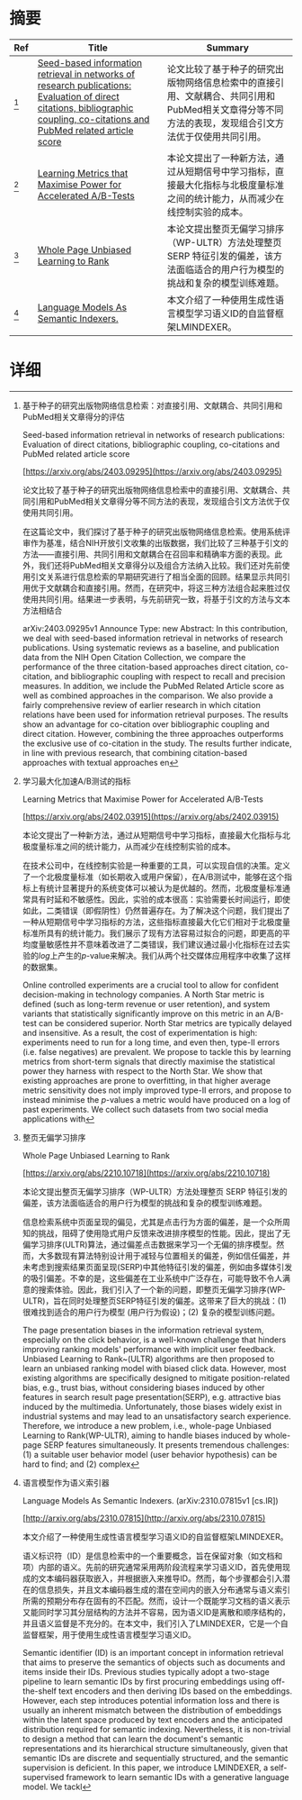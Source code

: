 # 摘要

| Ref | Title | Summary |
| --- | --- | --- |
| [^1] | [Seed-based information retrieval in networks of research publications: Evaluation of direct citations, bibliographic coupling, co-citations and PubMed related article score](https://arxiv.org/abs/2403.09295) | 论文比较了基于种子的研究出版物网络信息检索中的直接引用、文献耦合、共同引用和PubMed相关文章得分等不同方法的表现，发现组合引文方法优于仅使用共同引用。 |
| [^2] | [Learning Metrics that Maximise Power for Accelerated A/B-Tests](https://arxiv.org/abs/2402.03915) | 本论文提出了一种新方法，通过从短期信号中学习指标，直接最大化指标与北极度量标准之间的统计能力，从而减少在线控制实验的成本。 |
| [^3] | [Whole Page Unbiased Learning to Rank](https://arxiv.org/abs/2210.10718) | 本论文提出整页无偏学习排序（WP-ULTR）方法处理整页 SERP 特征引发的偏差，该方法面临适合的用户行为模型的挑战和复杂的模型训练难题。 |
| [^4] | [Language Models As Semantic Indexers.](http://arxiv.org/abs/2310.07815) | 本文介绍了一种使用生成性语言模型学习语义ID的自监督框架LMINDEXER。 |

# 详细

[^1]: 基于种子的研究出版物网络信息检索：对直接引用、文献耦合、共同引用和PubMed相关文章得分的评估

    Seed-based information retrieval in networks of research publications: Evaluation of direct citations, bibliographic coupling, co-citations and PubMed related article score

    [https://arxiv.org/abs/2403.09295](https://arxiv.org/abs/2403.09295)

    论文比较了基于种子的研究出版物网络信息检索中的直接引用、文献耦合、共同引用和PubMed相关文章得分等不同方法的表现，发现组合引文方法优于仅使用共同引用。

    

    在这篇论文中，我们探讨了基于种子的研究出版物网络信息检索。使用系统评审作为基准，结合NIH开放引文收集的出版数据，我们比较了三种基于引文的方法——直接引用、共同引用和文献耦合在召回率和精确率方面的表现。此外，我们还将PubMed相关文章得分以及组合方法纳入比较。我们还对先前使用引文关系进行信息检索的早期研究进行了相当全面的回顾。结果显示共同引用优于文献耦合和直接引用。然而，在研究中，将这三种方法组合起来胜过仅使用共同引用。结果进一步表明，与先前研究一致，将基于引文的方法与文本方法相结合

    arXiv:2403.09295v1 Announce Type: new  Abstract: In this contribution, we deal with seed-based information retrieval in networks of research publications. Using systematic reviews as a baseline, and publication data from the NIH Open Citation Collection, we compare the performance of the three citation-based approaches direct citation, co-citation, and bibliographic coupling with respect to recall and precision measures. In addition, we include the PubMed Related Article score as well as combined approaches in the comparison. We also provide a fairly comprehensive review of earlier research in which citation relations have been used for information retrieval purposes. The results show an advantage for co-citation over bibliographic coupling and direct citation. However, combining the three approaches outperforms the exclusive use of co-citation in the study. The results further indicate, in line with previous research, that combining citation-based approaches with textual approaches en
    
[^2]: 学习最大化加速A/B测试的指标

    Learning Metrics that Maximise Power for Accelerated A/B-Tests

    [https://arxiv.org/abs/2402.03915](https://arxiv.org/abs/2402.03915)

    本论文提出了一种新方法，通过从短期信号中学习指标，直接最大化指标与北极度量标准之间的统计能力，从而减少在线控制实验的成本。

    

    在技术公司中，在线控制实验是一种重要的工具，可以实现自信的决策。定义了一个北极度量标准（如长期收入或用户保留），在A/B测试中，能够在这个指标上有统计显著提升的系统变体可以被认为是优越的。然而，北极度量标准通常具有时延和不敏感性。因此，实验的成本很高：实验需要长时间运行，即使如此，二类错误（即假阴性）仍然普遍存在。为了解决这个问题，我们提出了一种从短期信号中学习指标的方法，这些指标直接最大化它们相对于北极度量标准所具有的统计能力。我们展示了现有方法容易过拟合的问题，即更高的平均度量敏感性并不意味着改进了二类错误，我们建议通过最小化指标在过去实验的$log$上产生的$p$-value来解决。我们从两个社交媒体应用程序中收集了这样的数据集。

    Online controlled experiments are a crucial tool to allow for confident decision-making in technology companies. A North Star metric is defined (such as long-term revenue or user retention), and system variants that statistically significantly improve on this metric in an A/B-test can be considered superior. North Star metrics are typically delayed and insensitive. As a result, the cost of experimentation is high: experiments need to run for a long time, and even then, type-II errors (i.e. false negatives) are prevalent.   We propose to tackle this by learning metrics from short-term signals that directly maximise the statistical power they harness with respect to the North Star. We show that existing approaches are prone to overfitting, in that higher average metric sensitivity does not imply improved type-II errors, and propose to instead minimise the $p$-values a metric would have produced on a log of past experiments. We collect such datasets from two social media applications with
    
[^3]: 整页无偏学习排序

    Whole Page Unbiased Learning to Rank

    [https://arxiv.org/abs/2210.10718](https://arxiv.org/abs/2210.10718)

    本论文提出整页无偏学习排序（WP-ULTR）方法处理整页 SERP 特征引发的偏差，该方法面临适合的用户行为模型的挑战和复杂的模型训练难题。

    

    信息检索系统中页面呈现的偏见，尤其是点击行为方面的偏差，是一个众所周知的挑战，阻碍了使用隐式用户反馈来改进排序模型的性能。因此，提出了无偏学习排序(ULTR)算法，通过偏差点击数据来学习一个无偏的排序模型。然而，大多数现有算法特别设计用于减轻与位置相关的偏差，例如信任偏差，并未考虑到搜索结果页面呈现(SERP)中其他特征引发的偏差，例如由多媒体引发的吸引偏差。不幸的是，这些偏差在工业系统中广泛存在，可能导致不令人满意的搜索体验。因此，我们引入了一个新的问题，即整页无偏学习排序(WP-ULTR)，旨在同时处理整页SERP特征引发的偏差。这带来了巨大的挑战：(1) 很难找到适合的用户行为模型 (用户行为假设)；(2) 复杂的模型训练问题。

    The page presentation biases in the information retrieval system, especially on the click behavior, is a well-known challenge that hinders improving ranking models' performance with implicit user feedback. Unbiased Learning to Rank~(ULTR) algorithms are then proposed to learn an unbiased ranking model with biased click data. However, most existing algorithms are specifically designed to mitigate position-related bias, e.g., trust bias, without considering biases induced by other features in search result page presentation(SERP), e.g. attractive bias induced by the multimedia. Unfortunately, those biases widely exist in industrial systems and may lead to an unsatisfactory search experience. Therefore, we introduce a new problem, i.e., whole-page Unbiased Learning to Rank(WP-ULTR), aiming to handle biases induced by whole-page SERP features simultaneously. It presents tremendous challenges: (1) a suitable user behavior model (user behavior hypothesis) can be hard to find; and (2) complex
    
[^4]: 语言模型作为语义索引器

    Language Models As Semantic Indexers. (arXiv:2310.07815v1 [cs.IR])

    [http://arxiv.org/abs/2310.07815](http://arxiv.org/abs/2310.07815)

    本文介绍了一种使用生成性语言模型学习语义ID的自监督框架LMINDEXER。

    

    语义标识符（ID）是信息检索中的一个重要概念，旨在保留对象（如文档和项）内部的语义。先前的研究通常采用两阶段流程来学习语义ID，首先使用现成的文本编码器获取嵌入，并根据嵌入来推导ID。然而，每个步骤都会引入潜在的信息损失，并且文本编码器生成的潜在空间内的嵌入分布通常与语义索引所需的预期分布存在固有的不匹配。然而，设计一个既能学习文档的语义表示又能同时学习其分层结构的方法并不容易，因为语义ID是离散和顺序结构的，并且语义监督是不充分的。在本文中，我们引入了LMINDEXER，它是一个自监督框架，用于使用生成性语言模型学习语义ID。

    Semantic identifier (ID) is an important concept in information retrieval that aims to preserve the semantics of objects such as documents and items inside their IDs. Previous studies typically adopt a two-stage pipeline to learn semantic IDs by first procuring embeddings using off-the-shelf text encoders and then deriving IDs based on the embeddings. However, each step introduces potential information loss and there is usually an inherent mismatch between the distribution of embeddings within the latent space produced by text encoders and the anticipated distribution required for semantic indexing. Nevertheless, it is non-trivial to design a method that can learn the document's semantic representations and its hierarchical structure simultaneously, given that semantic IDs are discrete and sequentially structured, and the semantic supervision is deficient. In this paper, we introduce LMINDEXER, a self-supervised framework to learn semantic IDs with a generative language model. We tackl
    


